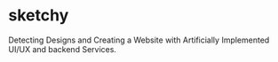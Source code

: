 # sketchy
Detecting Designs and Creating a Website with Artificially Implemented UI/UX and backend Services.
